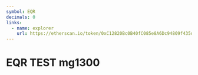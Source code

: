 ```yaml
---
symbol: EQR
decimals: 0
links:
  - name: explorer
    url: https://etherscan.io/token/0xC12820Bc0B40fC085e8A6Dc94809f435d099dEa2
---
```


# EQR TEST mg1300
